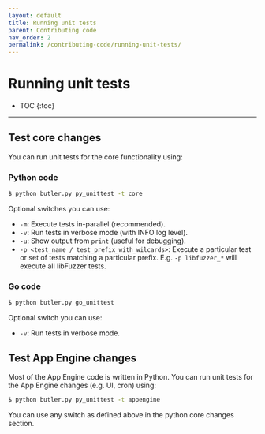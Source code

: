 ```yaml
---
layout: default
title: Running unit tests
parent: Contributing code
nav_order: 2
permalink: /contributing-code/running-unit-tests/
---
```


# Running unit tests

- TOC
{:toc}
---

## Test core changes

You can run unit tests for the core functionality using:

### Python code

```bash
$ python butler.py py_unittest -t core
```

Optional switches you can use:
* `-m`: Execute tests in-parallel (recommended).
* `-v`: Run tests in verbose mode (with INFO log level).
* `-u`: Show output from `print` (useful for debugging).
* `-p <test_name / test_prefix_with_wilcards>`: Execute a particular test or set of tests matching
a particular prefix. E.g. `-p libfuzzer_*` will execute all libFuzzer tests.

### Go code

```bash
$ python butler.py go_unittest
```

Optional switch you can use:
* `-v`: Run tests in verbose mode.

## Test App Engine changes

Most of the App Engine code is written in Python. You can run unit tests for the App Engine
changes (e.g. UI, cron) using:

```bash
$ python butler.py py_unittest -t appengine
```

You can use any switch as defined above in the python core changes section.